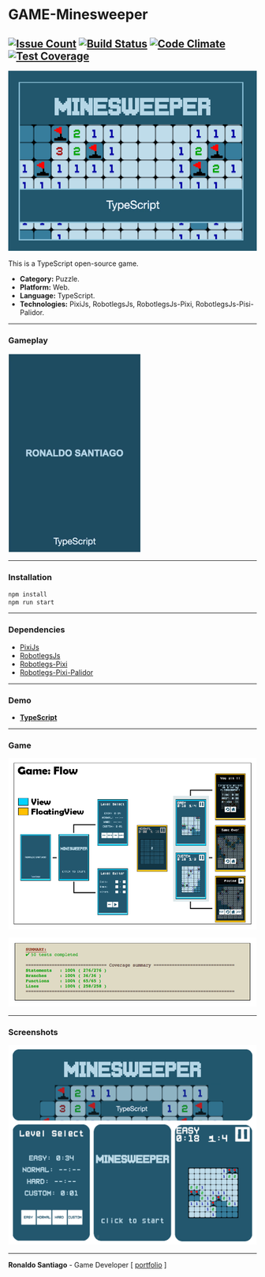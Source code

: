 # GAME-Minesweeper


[![Issue Count](https://codeclimate.com/github/RonaldoSetzer/GAME-Minesweeper/badges/issue_count.svg)](https://codeclimate.com/github/RonaldoSetzer/GAME-Minesweeper)
[![Build Status](https://travis-ci.org/RonaldoSetzer/GAME-Minesweeper.svg?branch=master)](https://travis-ci.org/RonaldoSetzer/GAME-Minesweeper)
[![Code Climate](https://codeclimate.com/github/RonaldoSetzer/GAME-Minesweeper/badges/gpa.svg)](https://codeclimate.com/github/RonaldoSetzer/GAME-Minesweeper)
[![Test Coverage](https://codeclimate.com/github/RonaldoSetzer/GAME-Minesweeper/badges/coverage.svg)](https://codeclimate.com/github/RonaldoSetzer/GAME-Minesweeper/coverage)
---

![cover](media/img_cover_minesweeper_ts.png)

This is a TypeScript open-source game.

+ **Category:** Puzzle.
+ **Platform:** Web.
+ **Language:** TypeScript.
+ **Technologies:** PixiJs, RobotlegsJs, RobotlegsJs-Pixi, RobotlegsJs-Pisi-Palidor.

* * *

### Gameplay

![gif_ts](media/gif_minesweeper_ts_demo.gif)

* * *

### Installation

```
npm install
npm run start
```

* * *

### Dependencies

+ [PixiJs](http://www.pixijs.com/)
+ [RobotlegsJs](https://github.com/RobotlegsJS/RobotlegsJS)
+ [Robotlegs-Pixi](https://github.com/RobotlegsJS/RobotlegsJS-Pixi)
+ [Robotlegs-Pixi-Palidor](https://github.com/RobotlegsJS/RobotlegsJS-Pixi-Palidor)

* * *

### Demo
+ **[TypeScript](https://ronaldosetzer.github.io/portfolio/open_source/minesweeper_ts/)**

* * *

### Game

![screenshot01](media/img_ss_minesweeper_ts_01.png)

![screenshot02](media/img_ss_minesweeper_ts_02.png)


* * *

### Screenshots
![screenshot01](media/img_game_minesweeper_ts.png)
* * *

**Ronaldo Santiago**  - Game Developer [ [portfolio](https://ronaldosetzer.github.io/portfolio/) ]
